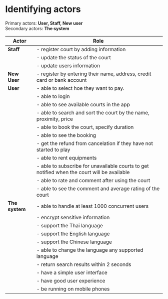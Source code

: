 # Identifying actors

Primary actors: **User, Staff, New user**  
Secondary actors: **The system**

| Actor | Role |
| ---   | ---  |
| **Staff** | - register court by adding information | 
|       | - update the status of the court |
|       | - update users information |
| **New User** | - register by entering their name, address, credit card or bank account |
| **User**  | - able to select hoe they want to pay. |
|       | - able to login |
|       | - able to see available courts in the app|
|       | - able to search and sort the court by the name, proximity, price | 
|       | - able to book the court, specify duration | 
|       | - able to see the booking |
|       | - get the refund from cancelation if they have not started to play |
|       | - able to rent equipments |
|       | - able to subscribe for unavailable courts to get notified when the court will be available |
|       | - able to rate and comment after using the court |
|       | - able to see the comment and average rating of the court |
| **The system** | - able to handle at least 1000 concurrent users | 
|       | - encrypt sensitive information |
|       | - support the Thai language |
|       | - support the English language |
|       | - support the Chinese language |
|       | - able to change the language any supported language |
|       | - return search results within 2 seconds |
|       | - have a simple user interface |
|       | - have good user experience |
|       | - be running on mobile phones |



